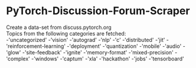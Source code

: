 # PyTorch-Discussion-Forum-Scraper
Create a data-set from discuss.pytorch.org <br/>
Topics from the following categories are fetched:<br/>
-'uncategorized'
-'vision'
-'autograd'
-'nlp'
-'c'
-'distributed'
-'jit'
-'reinforcement-learning'
-'deployment'
-'quantization'
-'mobile'
-'audio'
-'glow'
-'site-feedback'
-'ignite'
-'memory-format'
-'mixed-precision'
-'complex'
-'windows'
-'captum'
-'xla'
-'hackathon'
-'jobs'
-'tensorboard'
